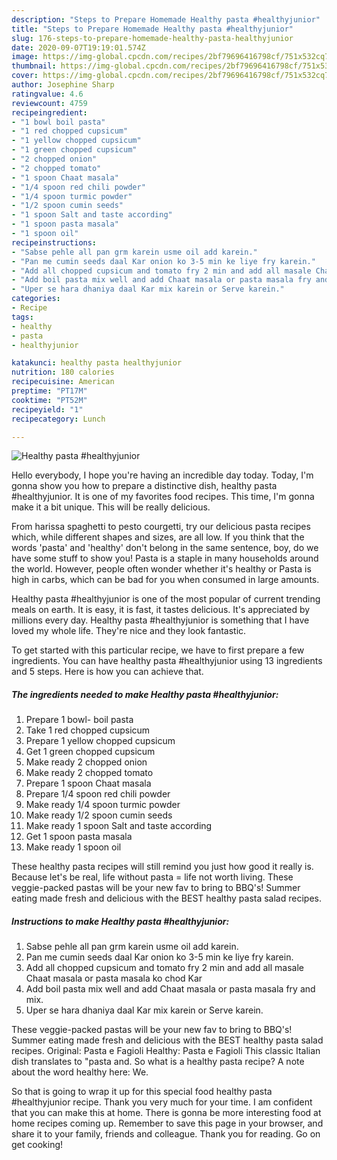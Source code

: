 ```yaml
---
description: "Steps to Prepare Homemade Healthy pasta #healthyjunior"
title: "Steps to Prepare Homemade Healthy pasta #healthyjunior"
slug: 176-steps-to-prepare-homemade-healthy-pasta-healthyjunior
date: 2020-09-07T19:19:01.574Z
image: https://img-global.cpcdn.com/recipes/2bf79696416798cf/751x532cq70/healthy-pasta-healthyjunior-recipe-main-photo.jpg
thumbnail: https://img-global.cpcdn.com/recipes/2bf79696416798cf/751x532cq70/healthy-pasta-healthyjunior-recipe-main-photo.jpg
cover: https://img-global.cpcdn.com/recipes/2bf79696416798cf/751x532cq70/healthy-pasta-healthyjunior-recipe-main-photo.jpg
author: Josephine Sharp
ratingvalue: 4.6
reviewcount: 4759
recipeingredient:
- "1 bowl boil pasta"
- "1 red chopped cupsicum"
- "1 yellow chopped cupsicum"
- "1 green chopped cupsicum"
- "2 chopped onion"
- "2 chopped tomato"
- "1 spoon Chaat masala"
- "1/4 spoon red chili powder"
- "1/4 spoon turmic powder"
- "1/2 spoon cumin seeds"
- "1 spoon Salt and taste according"
- "1 spoon pasta masala"
- "1 spoon oil"
recipeinstructions:
- "Sabse pehle all pan grm karein usme oil add karein."
- "Pan me cumin seeds daal Kar onion ko 3-5 min ke liye fry karein."
- "Add all chopped cupsicum and tomato fry 2 min and add all masale Chaat masala or pasta masala ko chod Kar"
- "Add boil pasta mix well and add Chaat masala or pasta masala fry and mix."
- "Uper se hara dhaniya daal Kar mix karein or Serve karein."
categories:
- Recipe
tags:
- healthy
- pasta
- healthyjunior

katakunci: healthy pasta healthyjunior 
nutrition: 180 calories
recipecuisine: American
preptime: "PT17M"
cooktime: "PT52M"
recipeyield: "1"
recipecategory: Lunch

---
```



![Healthy pasta #healthyjunior](https://img-global.cpcdn.com/recipes/2bf79696416798cf/751x532cq70/healthy-pasta-healthyjunior-recipe-main-photo.jpg)

Hello everybody, I hope you're having an incredible day today. Today, I'm gonna show you how to prepare a distinctive dish, healthy pasta #healthyjunior. It is one of my favorites food recipes. This time, I'm gonna make it a bit unique. This will be really delicious.

From harissa spaghetti to pesto courgetti, try our delicious pasta recipes which, while different shapes and sizes, are all low. If you think that the words &#39;pasta&#39; and &#39;healthy&#39; don&#39;t belong in the same sentence, boy, do we have some stuff to show you! Pasta is a staple in many households around the world. However, people often wonder whether it&#39;s healthy or Pasta is high in carbs, which can be bad for you when consumed in large amounts.

Healthy pasta #healthyjunior is one of the most popular of current trending meals on earth. It is easy, it is fast, it tastes delicious. It's appreciated by millions every day. Healthy pasta #healthyjunior is something that I have loved my whole life. They're nice and they look fantastic.


To get started with this particular recipe, we have to first prepare a few ingredients. You can have healthy pasta #healthyjunior using 13 ingredients and 5 steps. Here is how you can achieve that.

<!--inarticleads1-->

##### The ingredients needed to make Healthy pasta #healthyjunior:

1. Prepare 1 bowl- boil pasta
1. Take 1 red chopped cupsicum
1. Prepare 1 yellow chopped cupsicum
1. Get 1 green chopped cupsicum
1. Make ready 2 chopped onion
1. Make ready 2 chopped tomato
1. Prepare 1 spoon Chaat masala
1. Prepare 1/4 spoon red chili powder
1. Make ready 1/4 spoon turmic powder
1. Make ready 1/2 spoon cumin seeds
1. Make ready 1 spoon Salt and taste according
1. Get 1 spoon pasta masala
1. Make ready 1 spoon oil


These healthy pasta recipes will still remind you just how good it really is. Because let&#39;s be real, life without pasta = life not worth living. These veggie-packed pastas will be your new fav to bring to BBQ&#39;s! Summer eating made fresh and delicious with the BEST healthy pasta salad recipes. 

<!--inarticleads2-->

##### Instructions to make Healthy pasta #healthyjunior:

1. Sabse pehle all pan grm karein usme oil add karein.
1. Pan me cumin seeds daal Kar onion ko 3-5 min ke liye fry karein.
1. Add all chopped cupsicum and tomato fry 2 min and add all masale Chaat masala or pasta masala ko chod Kar
1. Add boil pasta mix well and add Chaat masala or pasta masala fry and mix.
1. Uper se hara dhaniya daal Kar mix karein or Serve karein.


These veggie-packed pastas will be your new fav to bring to BBQ&#39;s! Summer eating made fresh and delicious with the BEST healthy pasta salad recipes. Original: Pasta e Fagioli Healthy: Pasta e Fagioli This classic Italian dish translates to &#34;pasta and. So what is a healthy pasta recipe? A note about the word healthy here: We. 

So that is going to wrap it up for this special food healthy pasta #healthyjunior recipe. Thank you very much for your time. I am confident that you can make this at home. There is gonna be more interesting food at home recipes coming up. Remember to save this page in your browser, and share it to your family, friends and colleague. Thank you for reading. Go on get cooking!
